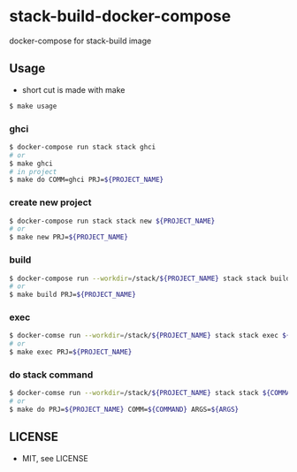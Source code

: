 # stack-build-docker-compose
docker-compose for stack-build image

## Usage
* short cut is made with make
```sh
$ make usage
```
### ghci
```sh
$ docker-compose run stack stack ghci
# or
$ make ghci
# in project
$ make do COMM=ghci PRJ=${PROJECT_NAME}
```
### create new project
```sh
$ docker-compose run stack stack new ${PROJECT_NAME}
# or 
$ make new PRJ=${PROJECT_NAME}
```
### build
```sh
$ docker-compose run --workdir=/stack/${PROJECT_NAME} stack stack build
# or
$ make build PRJ=${PROJECT_NAME}
```
### exec
```sh
$ docker-comse run --workdir=/stack/${PROJECT_NAME} stack stack exec ${PROJECT_NAME}-exe
# or
$ make exec PRJ=${PROJECT_NAME}
```
### do stack command
```sh
$ docker-comse run --workdir=/stack/${PROJECT_NAME} stack stack ${COMMAND} ${ARGS}
# or
$ make do PRJ=${PROJECT_NAME} COMM=${COMMAND} ARGS=${ARGS}
```
## LICENSE
* MIT, see LICENSE
